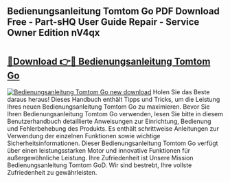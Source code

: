 ## Bedienungsanleitung Tomtom Go PDF Download Free - Part-sHQ User Guide Repair - Service Owner Edition nV4qx

# <h2><a href="http://df61xbl.blite.top/?on=Bedienungsanleitung+Tomtom+Go">🔗Download 👉🔴 Bedienungsanleitung Tomtom Go</a></h2>

[![Bedienungsanleitung Tomtom Go new download](https://i.imgur.com/lujVjoI.png)](http://df61xbl.blite.top/?on=Bedienungsanleitung+Tomtom+Go)
Holen Sie das Beste daraus heraus! Dieses Handbuch enthält Tipps und Tricks, um die Leistung Ihres neuen Bedienungsanleitung Tomtom Go zu maximieren. Bevor Sie Ihren Bedienungsanleitung Tomtom Go verwenden, lesen Sie bitte in diesem Benutzerhandbuch detaillierte Anweisungen zur Einrichtung, Bedienung und Fehlerbehebung des Produkts. Es enthält schrittweise Anleitungen zur Verwendung der einzelnen Funktionen sowie wichtige Sicherheitsinformationen. Dieser Bedienungsanleitung Tomtom Go verfügt über einen leistungsstarken Motor und innovative Funktionen für außergewöhnliche Leistung. Ihre Zufriedenheit ist Unsere Mission Bedienungsanleitung Tomtom GoD. Wir sind bestrebt, Ihre vollste Zufriedenheit zu gewährleisten.
